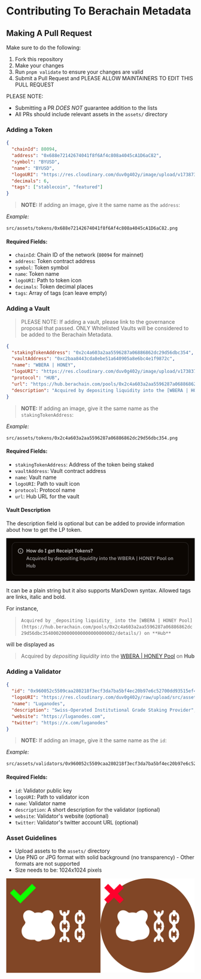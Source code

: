 # Contributing To Berachain Metadata

## Making A Pull Request

Make sure to do the following:
1. Fork this repository
2. Make your changes
3. Run `pnpm validate` to ensure your changes are valid
4. Submit a Pull Request and PLEASE ALLOW MAINTAINERS TO EDIT THIS PULL REQUEST

PLEASE NOTE:
- Submitting a PR _DOES NOT_ guarantee addition to the lists
- All PRs should include relevant assets in the `assets/` directory

### Adding a Token

```json
{
  "chainId": 80094,
  "address": "0x688e72142674041f8f6Af4c808a4045cA1D6aC82",
  "symbol": "BYUSD",
  "name": "BYUSD",
  "logoURI": "https://res.cloudinary.com/duv0g402y/image/upload/v1738732576/tokens/y6wa21vehnappbe2cruf.png",
  "decimals": 6,
  "tags": ["stablecoin", "featured"]
}
```

> **NOTE:** If adding an image, give it the same name as the `address`:

_Example:_
```
src/assets/tokens/0x688e72142674041f8f6Af4c808a4045cA1D6aC82.png
```

#### Required Fields:

- `chainId`: Chain ID of the network (`80094` for mainnet)
- `address`: Token contract address
- `symbol`: Token symbol
- `name`: Token name
- `logoURI`: Path to token icon
- `decimals`: Token decimal places
- `tags`: Array of tags (can leave empty)

### Adding a Vault

> PLEASE NOTE: If adding a vault, please link to the governance proposal that passed. ONLY Whitelisted Vaults will be considered to be added to the Berachain Metadata.

```json
{
  "stakingTokenAddress": "0x2c4a603a2aa5596287a06886862dc29d56dbc354",
  "vaultAddress": "0xc2baa8443cda8ebe51a640905a8e6bc4e1f9872c",
  "name": "WBERA | HONEY",
  "logoURI": "https://res.cloudinary.com/duv0g402y/image/upload/v1738378469/reward-vaults/icons/soy9mfpovb1odtby9p02.png",
  "protocol": "HUB",
  "url": "https://hub.berachain.com/pools/0x2c4a603a2aa5596287a06886862dc29d56dbc354000200000000000000000002/details/",
  "description": "Acquired by depositing liquidity into the [WBERA | HONEY Pool](https://hub.berachain.com/pools/0x2c4a603a2aa5596287a06886862dc29d56dbc354000200000000000000000002/details/) on Hub"
}
```

> **NOTE:** If adding an image, give it the same name as the `stakingTokenAddress`:

_Example:_
```
src/assets/tokens/0x2c4a603a2aa5596287a06886862dc29d56dbc354.png
```

#### Required Fields:

- `stakingTokenAddress`: Address of the token being staked
- `vaultAddress`: Vault contract address
- `name`: Vault name
- `logoURI`: Path to vault icon
- `protocol`: Protocol name
- `url`: Hub URL for the vault

#### Vault Description

The description field is optional but can be added to provide information about how to get the LP token. 

![Vault description](README/vault-description.png)


It can be a plain string but it also supports MarkDown syntax. Allowed tags are links, italic and bold.

For instance, 

> `Acquired by _depositing liquidity_ into the [WBERA | HONEY Pool](https://hub.berachain.com/pools/0x2c4a603a2aa5596287a06886862dc29d56dbc354000200000000000000000002/details/) on **Hub**` 

will be displayed as

> Acquired by _depositing liquidity_ into the [WBERA | HONEY Pool](https://hub.berachain.com/pools/0x2c4a603a2aa5596287a06886862dc29d56dbc354000200000000000000000002/details/) on **Hub**

### Adding a Validator

```json
{
  "id": "0x960052c5509caa280218f3ecf3da7ba5bf4ec20b97e6c52700dd93515ef4e963813aa92a8731c9e137b1027dbc77102f",
  "logoURI": "https://res.cloudinary.com/duv0g402y/raw/upload/src/assets/Lugahill_square.png",
  "name": "Luganodes",
  "description": "Swiss-Operated Institutional Grade Staking Provider",
  "website": "https://luganodes.com",
  "twitter": "https://x.com/luganodes"
}
```

> **NOTE:** If adding an image, give it the same name as the `id`:

_Example:_
```
src/assets/validators/0x960052c5509caa280218f3ecf3da7ba5bf4ec20b97e6c52700dd93515ef4e963813aa92a8731c9e137b1027dbc77102f.png
```

#### Required Fields:

- `id`: Validator public key
- `logoURI`: Path to validator icon
- `name`: Validator name
- `description`: A short description for the validator (optional)
- `website`: Validator's website (optional)
- `twitter`: Validator's twitter account URL (optional)

### Asset Guidelines

- Upload assets to the `assets/` directory
- Use PNG or JPG format with solid background (no transparency) - Other formats are not supported
- Size needs to be: 1024x1024 pixels

![Guidelines](README/bueno-nobueno.jpg)

